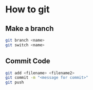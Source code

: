 # How to git

## Make a branch
```bash
git branch <name>
git switch <name>
```

## Commit Code
```bash
git add <filename> <filename2>
git commit -m "<message for commit>"
git push
```